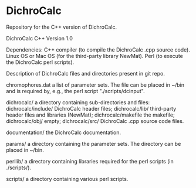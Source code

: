 # DichroCalc
Repository for the C++ version of DichroCalc.

DichroCalc C++ Version 1.0

Dependencies:          C++ compiler (to compile the DichroCalc .cpp source code). Linux OS or Mac OS (for the third-party library NewMat). Perl (to execute the DichroCalc perl scripts).


Description of DichroCalc files and directories present in git repo.


chromophores.dat       a list of parameter sets. The file can be placed in ~/bin and is required by, e.g., the perl script "./scripts/dcinput".


dichrocalc/            a directory containing sub-directories and files: 
dichrocalc/include/    DichroCalc header files;
dichrocalc/lib/        third-party header files and libraries (NewMat);
dichrocalc/makefile    the makefile;
dichrocalc/obj/        empty;
dichrocalc/src/        DichroCalc .cpp source code files.


documentation/         the DichroCalc documentation.


params/                a directory containing the parameter sets. The directory can be placed in ~/bin.


perllib/               a directory containing libraries required for the perl scripts (in ./scripts/).


scripts/               a directory containing various perl scripts.
